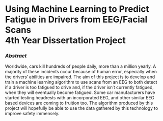 # **Using Machine Learning to Predict Fatigue in Drivers from EEG/Facial Scans** <br> 4th Year Dissertation Project

### *Abstract*
Worldwide, cars kill hundreds of people daily, more than a million yearly. A majority of these incidents occur because of human error, especially when the drivers’ abilities are impaired. The aim of this project is to develop and train a machine learning algorithm to use scans from an EEG to both detect if a driver is too fatigued to drive and, if the driver isn’t currently fatigued, when they will eventually become fatigued. Some car manufacturers have started testing headrests with an incorporated EEG, and other similar EEG based devices are coming to fruition too. The algorithm produced by this project will hopefully be able to use the data gathered by this technology to improve safety immensely.